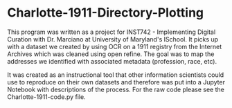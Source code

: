 ﻿# Charlotte-1911-Directory-Plotting

This program was written as a project for INST742 - Implementing Digital Curation with Dr. Marciano at University of Maryland's ISchool.  It picks up with a dataset we created by using OCR on a 1911 registry from the Internet Archives which was cleaned using open refine.  The goal was to map the addresses we identified with associated metadata (profession, race, etc).

It was created as an instructional tool that other information scientists could use to reproduce on their own datasets and therefore was put into a Jupyter Notebook with descriptions of the process.  For the raw code please see the Charlotte-1911-code.py file.
